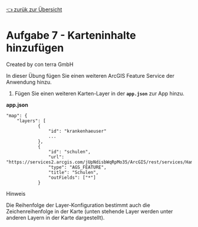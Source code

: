 [:point_left: zurük zur Übersicht](README.md)

Aufgabe 7 - Karteninhalte hinzufügen
=======================================================

Created by con terra GmbH

In dieser Übung fügen Sie einen weiteren ArcGIS Feature Service der Anwendung hinzu.

1.  Fügen Sie einen weiteren Karten-Layer in der **`app.json`** zur App hinzu.

**app.json**

``` {.syntaxhighlighter-pre data-syntaxhighlighter-params="brush: java; gutter: false; theme: Confluence" data-theme="Confluence"}
"map": {
    "layers": [
            {
                "id": "krankenhaeuser"
                ...
            },
            {
                "id": "schulen",
                "url": "https://services2.arcgis.com/jUpNdisbWqRpMo35/ArcGIS/rest/services/Hamburg_Schulen/FeatureServer/0",
                "type": "AGS_FEATURE",
                "title": "Schulen",
                "outFields": ["*"]
            }
```

Hinweis

Die Reihenfolge der Layer-Konfiguration bestimmt auch die Zeichenreihenfolge in der Karte (unten stehende Layer werden unter anderen Layern in der Karte dargestellt).

